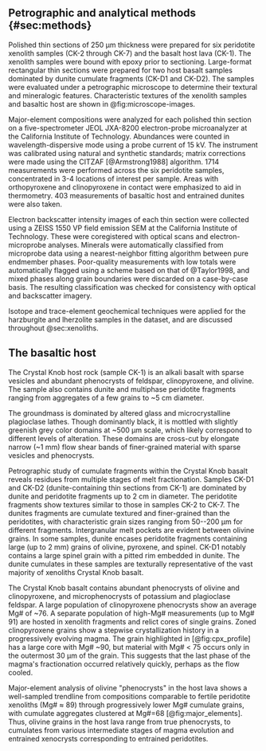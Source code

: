 ## Petrographic and analytical methods {#sec:methods}

Polished thin sections of 250 µm thickness were
prepared for six peridotite xenolith samples
(CK-2 through CK-7) and the basalt host lava (CK-1). The
xenolith samples were bound with epoxy prior to sectioning.
Large-format rectangular thin sections were prepared
for two host basalt samples dominated
by dunite cumulate fragments (CK-D1 and CK-D2).
The samples were evaluated under a petrographic microscope to determine
their textural and mineralogic features. Characteristic textures of the
xenolith samples and basaltic host are shown in @fig:microscope-images.

Major-element compositions were
analyzed for each polished thin section on a five-spectrometer JEOL JXA-8200
electron-probe microanalyzer at the California Institute of Technology.
Abundances were counted in wavelength-dispersive mode using a probe
current of 15 kV. The instrument was calibrated using natural and
synthetic standards; matrix corrections were made using the CITZAF
[@Armstrong1988] algorithm. 1714 measurements were performed across the
six peridotite samples, concentrated in 3-4 locations of interest per
sample. Areas with orthopyroxene and clinopyroxene in contact were emphasized to
aid in thermometry. 403 measurements of basaltic host and entrained dunites were also taken.

Electron backscatter intensity
images of each thin section were collected using a ZEISS 1550 VP field
emission SEM at the California Institute of Technology. These were
coregistered with optical scans and electron-microprobe analyses.
Minerals were automatically classified from microprobe data
using a nearest-neighbor fitting algorithm between pure endmember
phases. Poor-quality measurements with low totals were automatically
flagged using a scheme based on that of @Taylor1998, and mixed phases
along grain boundaries were discarded on a case-by-case basis.
The resulting classification was checked for consistency with optical
and backscatter imagery.

Isotope and trace-element geochemical techniques were applied
for the harzburgite and lherzolite samples in the dataset, and are
discussed throughout @sec:xenoliths.

## The basaltic host

The Crystal Knob host rock (sample CK-1) is an alkali basalt
with sparse vesicles and abundant phenocrysts of feldspar, clinopyroxene, and olivine.
The sample also contains dunite and multiphase peridotite fragments
ranging from aggregates of a few grains to ~5 cm diameter.

The groundmass is dominated by altered glass and microcrystalline
plagioclase lathes.
Though dominantly black, it is mottled with slightly greenish grey color domains
at ~500 µm scale, which likely correspond to different levels of alteration.
These domains are cross-cut by elongate narrow (~1 mm) flow shear bands of
finer-grained material with sparse vesicles and phenocrysts.

Petrographic study of cumulate fragments within the Crystal Knob
basalt reveals residues from multiple stages of melt fractionation.
Samples CK-D1 and CK-D2 (dunite-containing thin sections from CK-1) are dominated
by dunite and peridotite fragments up to 2 cm in diameter. The
peridotite fragments show textures similar to those in samples CK-2 to CK-7.
The dunites fragments are cumulate textured and finer-grained than the peridotites,
with characteristic grain sizes ranging from 50--200 µm for different fragments.
Intergranular melt pockets
are evident between olivine grains.
In some samples, dunite encases peridotite fragments containing large (up to
2 mm) grains of olivine, pyroxene, and spinel.
CK-D1 notably contains a large spinel grain with a
pitted rim embedded in dunite.
The dunite cumulates in these samples are texturally representative of
the vast majority of xenoliths Crystal Knob basalt.

The Crystal Knob basalt contains abundant phenocrysts of olivine and clinopyroxene,
and microphenocrysts of potassium and plagioclase feldspar.
A large population of clinopyroxene phenocrysts show an average Mg# of ~76.
A separate population of high-Mg# measurements (up to Mg# 91) are hosted
in xenolith fragments and relict cores of single grains.
Zoned clinopyroxene grains show a stepwise crystallization
history in a progressively evolving magma. The grain highlighted in
[@fig:cpx_profile] has a large core with Mg# ~90, but material with Mg# < 75
occurs only in the outermost 30 µm of the grain. This suggests that the
last phase of the magma's fractionation occurred relatively quickly,
perhaps as the flow cooled.

Major-element analysis of olivine "phenocrysts" in the
host lava shows a well-sampled trendline from compositions comparable to fertile
peridotite xenoliths (Mg# $\approx$ 89) through
progressively lower Mg# cumulate grains,
with cumulate aggregates clustered at Mg#=68 [@fig:major_elements].
Thus, olivine grains in the host lava range from true phenocrysts,
to cumulates from various intermediate stages of magma evolution
and entrained xenocrysts corresponding to entrained peridotites.

